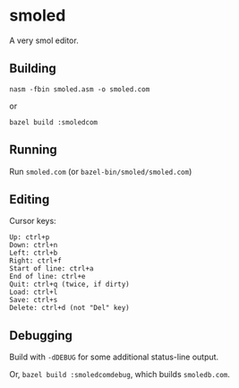 # smoled

A very smol editor.


## Building

`nasm -fbin smoled.asm -o smoled.com`

or

`bazel build :smoledcom`


## Running

Run `smoled.com` (or `bazel-bin/smoled/smoled.com`)


## Editing

Cursor keys:

```
Up: ctrl+p
Down: ctrl+n
Left: ctrl+b
Right: ctrl+f
Start of line: ctrl+a
End of line: ctrl+e
Quit: ctrl+q (twice, if dirty)
Load: ctrl+l
Save: ctrl+s
Delete: ctrl+d (not "Del" key)
```

## Debugging

Build with `-dDEBUG` for some additional status-line output.

Or, `bazel build :smoledcomdebug`, which builds `smoledb.com`.
